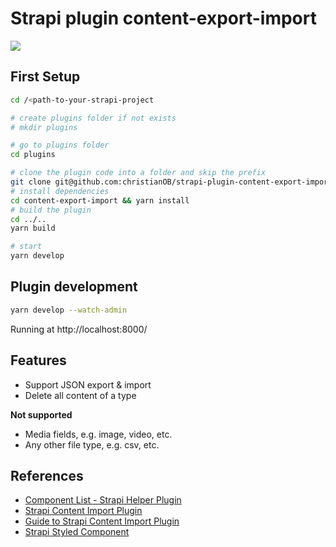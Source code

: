 # Strapi plugin content-export-import

![](https://github.com/lazurey/strapi-plugin-content-export-import/workflows/Run-Tests/badge.svg)

## First Setup
```bash
cd /<path-to-your-strapi-project

# create plugins folder if not exists
# mkdir plugins

# go to plugins folder
cd plugins

# clone the plugin code into a folder and skip the prefix
git clone git@github.com:christianOB/strapi-plugin-content-export-import.git content-export-import
# install dependencies
cd content-export-import && yarn install
# build the plugin
cd ../..
yarn build

# start
yarn develop
```

## Plugin development
```bash
yarn develop --watch-admin
```
Running at http://localhost:8000/

## Features

- Support JSON export & import
- Delete all content of a type

**Not supported**

- Media fields, e.g. image, video, etc.
- Any other file type, e.g. csv, etc.

## References

- [Component List - Strapi Helper Plugin](https://github.com/strapi/strapi/tree/master/packages/strapi-helper-plugin/lib/src/components)
- [Strapi Content Import Plugin](https://github.com/strapi/community-content/tree/master/tutorials/code/import-content-plugin-tutorial/plugins/import-content)
- [Guide to Strapi Content Import Plugin](https://strapi.io/blog/how-to-create-an-import-content-plugin-part-1-4?redirectPage=3)
- [Strapi Styled Component](https://buffetjs.io/storybook/?path=/story/components--button)
